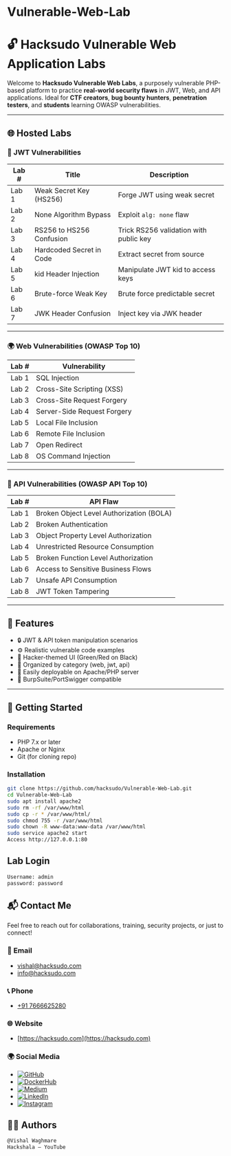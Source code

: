 # Vulnerable-Web-Lab
# 🔓 Hacksudo Vulnerable Web Application Labs

Welcome to **Hacksudo Vulnerable Web Labs**, a purposely vulnerable PHP-based platform to practice **real-world security flaws** in JWT, Web, and API applications. Ideal for **CTF creators**, **bug bounty hunters**, **penetration testers**, and **students** learning OWASP vulnerabilities.

---

## 🌐 Hosted Labs

### 🔐 JWT Vulnerabilities

| Lab # | Title                                  | Description                           |
|-------|----------------------------------------|---------------------------------------|
| Lab 1 | Weak Secret Key (HS256)                | Forge JWT using weak secret           |
| Lab 2 | None Algorithm Bypass                  | Exploit `alg: none` flaw              |
| Lab 3 | RS256 to HS256 Confusion               | Trick RS256 validation with public key |
| Lab 4 | Hardcoded Secret in Code               | Extract secret from source            |
| Lab 5 | kid Header Injection                   | Manipulate JWT kid to access keys     |
| Lab 6 | Brute-force Weak Key                   | Brute force predictable secret        |
| Lab 7 | JWK Header Confusion                   | Inject key via JWK header             |

---

### 🌍 Web Vulnerabilities (OWASP Top 10)

| Lab # | Vulnerability                |
|-------|------------------------------|
| Lab 1 | SQL Injection                |
| Lab 2 | Cross-Site Scripting (XSS)   |
| Lab 3 | Cross-Site Request Forgery   |
| Lab 4 | Server-Side Request Forgery |
| Lab 5 | Local File Inclusion         |
| Lab 6 | Remote File Inclusion        |
| Lab 7 | Open Redirect                |
| Lab 8 | OS Command Injection         |

---

### 🔌 API Vulnerabilities (OWASP API Top 10)

| Lab # | API Flaw                                |
|-------|------------------------------------------|
| Lab 1 | Broken Object Level Authorization (BOLA) |
| Lab 2 | Broken Authentication                    |
| Lab 3 | Object Property Level Authorization      |
| Lab 4 | Unrestricted Resource Consumption        |
| Lab 5 | Broken Function Level Authorization      |
| Lab 6 | Access to Sensitive Business Flows       |
| Lab 7 | Unsafe API Consumption                   |
| Lab 8 | JWT Token Tampering                      |

---

## 🎯 Features

- 🔒 JWT & API token manipulation scenarios
- ⚙️ Realistic vulnerable code examples
- 🎨 Hacker-themed UI (Green/Red on Black)
- 📂 Organized by category (web, jwt, api)
- 🧪 Easily deployable on Apache/PHP server
- 🧾 BurpSuite/PortSwigger compatible

---

## 🚀 Getting Started

### Requirements
- PHP 7.x or later
- Apache or Nginx
- Git (for cloning repo)

### Installation
```bash
git clone https://github.com/hacksudo/Vulnerable-Web-Lab.git 
cd Vulnerable-Web-Lab 
sudo apt install apache2 
sudo rm -rf /var/www/html 
sudo cp -r * /var/www/html/ 
sudo chmod 755 -r /var/www/html 
sudo chown -R www-data:www-data /var/www/html 
sudo service apache2 start 
Access http://127.0.0.1:80
```

## Lab Login
```bash
Username: admin
password: password
```

## 📬 Contact Me

Feel free to reach out for collaborations, training, security projects, or just to connect!

### 📧 Email
- [vishal@hacksudo.com](mailto:vishal@hacksudo.com)  
- [info@hacksudo.com](mailto:info@hacksudo.com)

### 📞 Phone
- [+91 7666625280](tel:+917666625280)

### 🌐 Website
- [https://hacksudo.com](https://hacksudo.com)

### 🌍 Social Media

- [![GitHub](https://img.shields.io/badge/GitHub-hacksudo-black?logo=github)](https://github.com/hacksudo)
- [![DockerHub](https://img.shields.io/badge/DockerHub-hacksudo-blue?logo=docker)](https://hub.docker.com/u/hacksudo)
- [![Medium](https://img.shields.io/badge/Medium-hacksudo.medium.com-black?logo=medium)](https://hacksudo.medium.com)
- [![LinkedIn](https://img.shields.io/badge/LinkedIn-realvilu-blue?logo=linkedin)](https://www.linkedin.com/in/realvilu)
- [![Instagram](https://img.shields.io/badge/Instagram-hacksudo-E4405F?logo=instagram)](https://instagram.com/hacksudo)

## 🧑‍💻 Authors
```bash
@Vishal Waghmare 
Hackshala – YouTube
```
